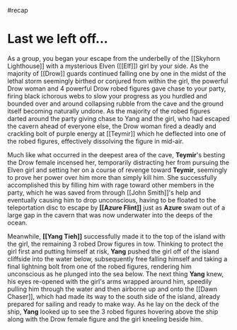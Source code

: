 #recap 

# Last we left off...
As a group, you began your escape from the underbelly of the [[Skyhorn Lighthouse]] with a mysterious Elven ([[Elf]]) girl by your side. As the majority of [[Drow]] guards continued falling one by one in the midst of the lethal storm seemingly birthed or conjured from within the girl, the powerful Drow woman and 4 powerful Drow robed figures gave chase to your party, firing black ichorous webs to slow your progress as you hurdled and bounded over and around collapsing rubble from the cave and the ground itself becoming naturally undone. As the majority of the robed figures darted around the party giving chase to Yang and the girl, who had escaped the cavern ahead of everyone else, the Drow woman fired a deadly and crackling bolt of purple energy at [[Teymir]] which he deflected into one of the robed figures, effectively dissolving the figure in mid-air.

Much like what occurred in the deepest area of the cave, **Teymir**'s besting the Drow female incensed her, temporarily distracting her from pursuing the Elven girl and setting her on a course of revenge toward **Teymir**, seemingly to prove her power over him more than simply kill him. She successfully accomplished this by filling him with rage toward other members in the party, which he was saved from through [[John Smith]]'s help and eventually causing him to drop unconscious, having to be floated to the teleportation disc to escape by **[[Azure Flint]]** just as **Azure** swam out of a large gap in the cavern that was now underwater into the deeps of the ocean.

Meanwhile, **[[Yang Tieh]]** successfully made it to the top of the island with the girl, the remaining 3 robed Drow figures in tow. Thinking to protect the girl first and putting himself at risk, **Yang** pushed the girl off of the island cliffside into the water below, subsequently free falling himself and taking a final lightning bolt from one of the robed figures, rendering him unconscious as he plunged into the sea below. The next thing **Yang** knew, his eyes re-opened with the girl's arms wrapped around him, speedily pulling him through the water and then airborne up and onto the [[Dawn Chaser]], which had made its way to the south side of the island, already prepared for sailing and ready to make way. As he lay on the deck of the ship, **Yang** looked up to see the 3 robed figures hovering above the ship along with the Drow female figure and the girl kneeling beside him.